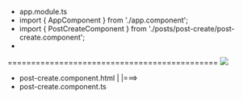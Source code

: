 

- app.module.ts
- import { AppComponent } from './app.component';
- import { PostCreateComponent } from './posts/post-create/post-create.component';
- 
=============================================
![](https://pandao.github.io/editor.md/examples/images/4.jpg)

- post-create.component.html
                            |
                            |===>
- post-create.component.ts
